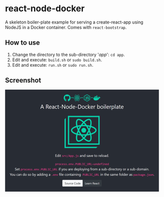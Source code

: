 # react-node-docker
A skeleton boiler-plate example for serving a create-react-app using NodeJS in a Docker container. Comes with `react-bootstrap`.

## How to use
1. Change the directory to the sub-directory '_app_': `cd app`.
2. Edit and execute: `build.sh` or `sudo build.sh`.
3. Edit and execute: `run.sh` or `sudo run.sh`.

## Screenshot

![Alt text](img/screenshot.png?raw=true "Screenshot")


